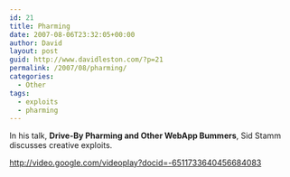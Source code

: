 ```yaml
---
id: 21
title: Pharming
date: 2007-08-06T23:32:05+00:00
author: David
layout: post
guid: http://www.davidleston.com/?p=21
permalink: /2007/08/pharming/
categories:
  - Other
tags:
  - exploits
  - pharming
---
```

In his talk, **Drive-By Pharming and Other WebApp Bummers**, Sid Stamm discusses creative exploits.

<http://video.google.com/videoplay?docid=-6511733640456684083>